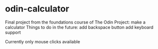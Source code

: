 # odin-calculator

Final project from the foundations course of The Odin Project: make a calculator
Things to do in the future:
    add backspace button
    add keyboard support

Currently only mouse clicks available